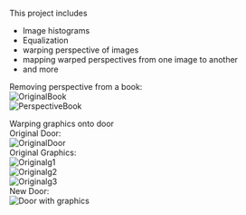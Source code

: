 This project includes
- Image histograms
- Equalization
- warping perspective of images
- mapping warped perspectives from one image to another
- and more

Removing perspective from a book:  
![OriginalBook](ExampleImages/book.jpg)  
![PerspectiveBook](ExampleImages/pbook.jpg)  

Warping graphics onto door  
Original Door:  
![OriginalDoor](ExampleImages/Door.jpg)  
Original Graphics:  
![Originalg1](ExampleImages/graphic1.png)  
![Originalg2](ExampleImages/graphic2.png)  
![Originalg3](ExampleImages/graphic3.png)  
New Door:  
![Door with graphics](ExampleImages/sign_door.jpg)  
